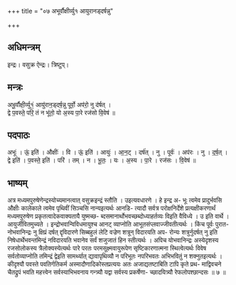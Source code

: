 +++
title = "०७ अभूर्वौक्षीर्व्यु१ आयुरानड्दर्षन्नु"

+++
## अधिमन्त्रम्
इन्द्रः। वसुक्र ऐन्द्रः। त्रिष्टुप्।

## मन्त्रः
अभू॒र्वौक्षी॒र्व्यु१॒॑ आयु॑रान॒ड्दर्ष॒न्नु पूर्वो॒ अप॑रो॒ नु द॑र्षत् ।  
द्वे प॒वस्ते॒ परि॒ तं न भू॑तो॒ यो अ॒स्य पा॒रे रज॑सो वि॒वेष॑ ॥

## पदपाठः
अभूः॑ । ऊं॒ इति॑ । औक्षीः॑ । वि । ऊं॒ इति॑ । आयुः॑ । आ॒न॒ट् । दर्ष॑त् । नु । पूर्वः॑ । अप॑रः । नु । द॒र्ष॒त् ।  
द्वे इति॑ । प॒वस्ते॒ इति॑ । परि॑ । तम् । न । भू॒तः॒ । यः । अ॒स्य । पा॒रे । रज॑सः । वि॒वेष॑ ॥

## भाष्यम्
अत्र मध्यमपुरुषेणेन्द्रस्योच्यमानत्वात् वसुक्रइन्द्रं स्तौति । उइत्यवधारणे । हे इन्द्र अ- भूः त्वमेव प्रादुर्भवसि औक्षीः कालेकाले त्वमेव पृथिवीं सिञ्चसि नान्यइत्यर्थः आनडि- त्यादौ सर्वत्र परोक्षनिर्देशे प्रत्यक्षीकरणार्थं मध्यमपुरुषेण प्रकृतत्वादेकवाक्यतायै युष्मच्छ- ब्दसमानार्थोभवच्छब्दोध्याहर्तव्यः विइति वैविध्ये । उ इति वार्थे । आयुर्जीवितमुच्यते । इन्द्रोभवान्विविधमायुश्च आनट् व्याप्नोति आभूतसंप्लवाज्जीवतीत्यर्थः । किंच पूर्वः पुरात- नोभवानिन्द्रः नु क्षिप्रं दर्षत् द्दृविदारणे सिब्बहुलं लेटि वज्रेण शत्रून् विदारयति अप- रोन्यः शत्रुर्नुदर्षत् नु इति निषेधार्थेभवन्तमिन्द्रं नविदारयति भवानेव सर्वं शजुजातं हिन स्तीत्यर्थः । अपिच योभवानिन्द्रः अस्येदृशस्य रजसोलोकस्य त्रैलोक्यस्येत्यर्थः पारे परतः परमसूक्ष्मवायुरूपेण सृष्टिकारणात्मना स्थित्वेत्यर्थः विवेष सर्वतोव्याप्नोति तमिन्द्रं द्वेइति सामर्थ्यात् द्यावापृथिव्यौ न परिभूतः नपरिभवतः अभिभवितुं न शक्नुतइत्यर्थः । कीदृश्यौ पवस्ते पवतिर्गतिकर्म अस्मादौणादिकोस्तप्रत्ययः अतः अजाद्यतष्टाबिति टापि कृते प्रथ- माद्विवचने चैतद्रुपं भवति महत्त्वेन सर्वस्याभिभवनाय गन्त्र्यौ यद्वा सर्वस्य प्रकर्षेणा- च्छादयित्र्यौ रेफलोपश्छान्दसः ॥ ७ ॥